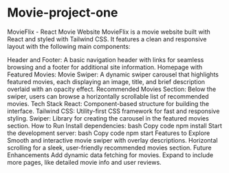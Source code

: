 # Movie-project-one
MovieFlix - React Movie Website
MovieFlix is a movie website built with React and styled with Tailwind CSS. It features a clean and responsive layout with the following main components:

Header and Footer: A basic navigation header with links for seamless browsing and a footer for additional site information.
Homepage with Featured Movies:
Movie Swiper: A dynamic swiper carousel that highlights featured movies, each displaying an image, title, and brief description overlaid with an opacity effect.
Recommended Movies Section: Below the swiper, users can browse a horizontally scrollable list of recommended movies.
Tech Stack
React: Component-based structure for building the interface.
Tailwind CSS: Utility-first CSS framework for fast and responsive styling.
Swiper: Library for creating the carousel in the featured movies section.
How to Run
Install dependencies:
bash
Copy code
npm install
Start the development server:
bash
Copy code
npm start
Features to Explore
Smooth and interactive movie swiper with overlay descriptions.
Horizontal scrolling for a sleek, user-friendly recommended movies section.
Future Enhancements
Add dynamic data fetching for movies.
Expand to include more pages, like detailed movie info and user reviews.
